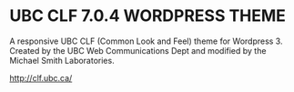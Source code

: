 UBC CLF 7.0.4 WORDPRESS THEME
=======================================

A responsive UBC CLF (Common Look and Feel) theme for Wordpress 3. Created by the UBC Web Communications Dept and modified by the Michael Smith Laboratories.

http://clf.ubc.ca/
